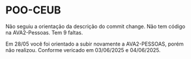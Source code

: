 # POO-CEUB


Não seguiu a orientação da descrição do commit change.
Não tem código na AVA2-Pessoas.
Tem 9 faltas.


Em 28/05 você foi orientado a subir novamente a AVA2-PESSOAS, porém não realizou. Conforme vericado em 03/06/2025 e 04/06/2025.
